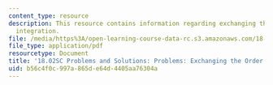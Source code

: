```yaml
---
content_type: resource
description: This resource contains information regarding exchanging the order of
  integration.
file: /media/https%3A/open-learning-course-data-rc.s3.amazonaws.com/18-02sc-multivariable-calculus-fall-2010/b56c4f0c997a865de64d4405aa76304a_MIT18_02SC_pb_49_comb.pdf
file_type: application/pdf
resourcetype: Document
title: '18.02SC Problems and Solutions: Problems: Exchanging the Order of Integration'
uid: b56c4f0c-997a-865d-e64d-4405aa76304a
---
```

